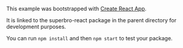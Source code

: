 This example was bootstrapped with [Create React App](https://github.com/facebook/create-react-app).

It is linked to the superbro-react package in the parent directory for development purposes.

You can run `npm install` and then `npm start` to test your package.
